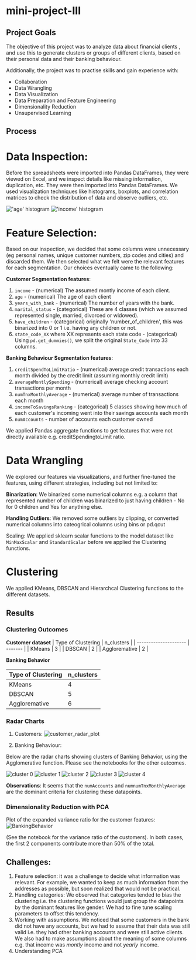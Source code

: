 # mini-project-III

## Project Goals

The objective of this project was to analyze data about financial clients , and use this to generate clusters or groups of different clients, based on their personal data and their banking behaviour. 

Additionally, the project was to practise skills and gain experience with: 

- Collaboration 
- Data Wrangling
- Data Visualization
- Data Preparation and Feature Engineering
- Dimensionality Reduction
- Unsupervised Learning

## Process
# Data Inspection:

Before the spreadsheets were imported into Pandas DataFrames, they were viewed on Excel, and we inspect details like missing information, duplication, etc. They were then imported into Pandas DataFrames. We used visualization techniques like histograms, boxplots, and correlation matrices to check the distribution of data and observe outliers, etc.

!['age' histogram](images/age_histogram.png "Distribution of age")
!['income' histogram](images/income_histogram.png "Distribution of income")


# Feature Selection:
Based on our inspection, we decided that some columns were unnecessary (eg personal names, unique customer numbers, zip codes and cities) and discarded them. We then selected what we felt were the relevant features for each segmentation. Our choices eventually came to the following:

**Customer Segmentation features**:
1. `income` - (numerical) The assumed montly income of each client.
2. `age` - (numerical) The age of each client 
3. `years_with_bank` - (numerical) The number of years with the bank.
4. `marital_status` - (categorical) These are 4 classes (which we assumed represented single, married, divorced or widowed).
5. `have_children` - (categorical) originally 'number_of_children', this was binarized into 0 or 1 i.e. having any children or not.
6. `state_code_XX` where XX represents each state code - (categorical) Using `pd.get_dummies()`, we split the original `State_Code` into 33 columns.

**Banking Behaviour Segmentation features**:
1. `creditSpendToLimitRatio` - (numerical) average credit transactions each month divided by the credit limit (assuming monthly credit limit)
2. `averageMontlySpending` - (numerical) average checking account transactions per month
3. `numTnxMonthlyAverage` - (numerical) average number of transactions each month
4. `incomeToSavingsRanking` - (categorical) 5 classes showing how much of each customer's incoming went into their savings accounts each month
5. `numAccounts` - number of accounts each customer owned

We applied Pandas aggregate functions to get features that were not directly available e.g. creditSpendingtoLimit ratio.

# Data Wrangling

We explored our features via visualizations, and further fine-tuned the features, using different strategies, including but not limited to:

**Binarization**: We binarized some numerical columns e.g. a column that represented number of children was binarized to just having children - No for 0 children and Yes for anything else.

**Handling Outliers**: We removed some outliers by clipping, or converted numerical columns into cateogrical columns using bins or pd.qcut

Scaling: We applied sklearn scalar functions to the model dataset like `MinMaxScalar` and `StandardScalar` before we applied the Clustering functions.

# Clustering

We applied KMeans, DBSCAN and Hierarchcal Clustering functions to the different datasets.

## Results
### Clustering Outcomes

**Customer dataset**
| Type of Clustering    | n_clusters |
| --------------------- | ------- |
| KMeans                | 3       |
| DBSCAN                | 2       |
| Aggloremative         | 2       |


**Banking Behavior**

| Type of Clustering    | n_clusters |
| --------------------- | ------- |
| KMeans                | 4       |
| DBSCAN                | 5       |
| Aggloremative         | 6       |

### Radar Charts

1. Customers:
![customer_radar_plot](images/radar_plot_customers.jpg  "Customer Radar Plot ")


2. Banking Behaviour:

Below are the radar charts showing clusters of Banking Behavior, using the Agglomerative function. Please see the notebooks for the other outcomes. 

![cluster 0](images/cluster0.png "Cluster 0")
![cluster 1](images/cluster1.png "Cluster 1")
![cluster 2](images/cluster2.png "Cluster 2")
![cluster 3](images/cluster3.png "Cluster 3")
![cluster 4](images/cluster4.png "Cluster 4")

**Observations**: It seems that the `numAccounts` and `numnumTnxMonthlyAverage` are the dominant criteria for clustering these datapoints.


### Dimensionality Reduction with PCA

Plot of the expanded variance ratio for the customer features:
![BankingBehavior](images/expanded_variance_ratio_banking_behavior.png "Expanded variance ratio")

(See the notebook for the variance ratio of the customers). In both cases, the first 2 components contribute more than 50% of the total. 

## Challenges:
1. Feature selection: it was a challenge to decide what information was relevant. For example, we wanted to keep as much information from the addresses as possible, but soon realized that would not be practical.
2. Handling categories: We observed that categories tended to bias the clustering i.e. the clustering functions would just group the datapoints by the dominant features like gender. We had to fine tune scaling parameters to offset this tendency.
3. Working with assumptions. We noticed that some customers in the bank did not have any accounts, but we had to assume that their data was still valid i.e. they had other banking accounts and were still active clients. We also had to make assumptions about the meaning of some columns e.g. that income was *montly* income and not *yearly* income. 
4. Understanding PCA



